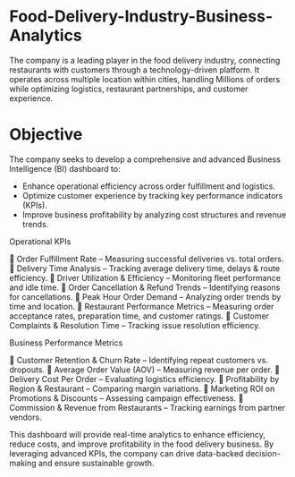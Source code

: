 # Food-Delivery-Industry-Business-Analytics
The company is a leading player in the food delivery industry, connecting restaurants with customers through a technology-driven platform. It operates across multiple location within cities, handling Millions of orders while optimizing logistics, restaurant partnerships, and customer experience.

# Objective 

The company seeks to develop a comprehensive and advanced Business Intelligence (BI) dashboard to:
- Enhance operational efficiency across order fulfillment and logistics.
- Optimize customer experience by tracking key performance indicators (KPIs).
- Improve business profitability by analyzing cost structures and revenue trends.

Operational KPIs

🔹 Order Fulfillment Rate – Measuring successful deliveries vs. total orders.
🔹 Delivery Time Analysis – Tracking average delivery time, delays & route efficiency.
🔹 Driver Utilization & Efficiency – Monitoring fleet performance and idle time.
🔹 Order Cancellation & Refund Trends – Identifying reasons for cancellations.
🔹 Peak Hour Order Demand – Analyzing order trends by time and location.
🔹 Restaurant Performance Metrics – Measuring order acceptance rates, preparation time, and customer ratings.
🔹 Customer Complaints & Resolution Time – Tracking issue resolution efficiency.

Business Performance Metrics

🔹 Customer Retention & Churn Rate – Identifying repeat customers vs. dropouts.
🔹 Average Order Value (AOV) – Measuring revenue per order.
🔹 Delivery Cost Per Order – Evaluating logistics efficiency.
🔹 Profitability by Region & Restaurant – Comparing margin variations.
🔹 Marketing ROI on Promotions & Discounts – Assessing campaign effectiveness.
🔹 Commission & Revenue from Restaurants – Tracking earnings from partner vendors.

This dashboard will provide real-time analytics to enhance efficiency, reduce costs, and improve profitability in the food delivery business. By leveraging advanced KPIs, the company can drive data-backed decision-making and ensure sustainable growth. 

